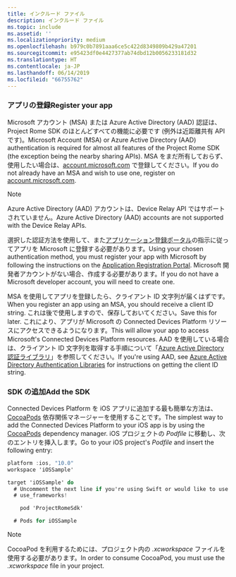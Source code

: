 ```yaml
---
title: インクルード ファイル
description: インクルード ファイル
ms.topic: include
ms.assetid: ''
ms.localizationpriority: medium
ms.openlocfilehash: b979c0b7891aaa6ce5c422d8349809b429a47201
ms.sourcegitcommit: e95423df0e4427377ab74dbd12b0056233181d32
ms.translationtype: HT
ms.contentlocale: ja-JP
ms.lasthandoff: 06/14/2019
ms.locfileid: "66755762"
---
```

### <a name="register-your-app"></a><span data-ttu-id="a7066-103">アプリの登録</span><span class="sxs-lookup"><span data-stu-id="a7066-103">Register your app</span></span>

<span data-ttu-id="a7066-104">Microsoft アカウント (MSA) または Azure Active Directory (AAD) 認証は、Project Rome SDK のほとんどすべての機能に必要です (例外は近距離共有 API です)。</span><span class="sxs-lookup"><span data-stu-id="a7066-104">Microsoft Account (MSA) or Azure Active Directory (AAD) authentication is required for almost all features of the Project Rome SDK (the exception being the nearby sharing APIs).</span></span> <span data-ttu-id="a7066-105">MSA をまだ所有しておらず、使用したい場合は、[account.microsoft.com](https://account.microsoft.com/account) で登録してください。</span><span class="sxs-lookup"><span data-stu-id="a7066-105">If you do not already have an MSA and wish to use one, register on [account.microsoft.com](https://account.microsoft.com/account).</span></span>

> [!NOTE]
> <span data-ttu-id="a7066-106">Azure Active Directory (AAD) アカウントは、Device Relay API ではサポートされていません。</span><span class="sxs-lookup"><span data-stu-id="a7066-106">Azure Active Directory (AAD) accounts are not supported with the Device Relay APIs.</span></span>

<span data-ttu-id="a7066-107">選択した認証方法を使用して、また[アプリケーション登録ポータル](https://apps.dev.microsoft.com/)の指示に従ってアプリを Microsoft に登録する必要があります。</span><span class="sxs-lookup"><span data-stu-id="a7066-107">Using your chosen authentication method, you must register your app with Microsoft by following the instructions on the [Application Registration Portal](https://apps.dev.microsoft.com/).</span></span> <span data-ttu-id="a7066-108">Microsoft 開発者アカウントがない場合、作成する必要があります。</span><span class="sxs-lookup"><span data-stu-id="a7066-108">If you do not have a Microsoft developer account, you will need to create one.</span></span>

<span data-ttu-id="a7066-109">MSA を使用してアプリを登録したら、クライアント ID 文字列が届くはずです。</span><span class="sxs-lookup"><span data-stu-id="a7066-109">When you register an app using an MSA, you should receive a client ID string.</span></span> <span data-ttu-id="a7066-110">これは後で使用しますので、保存しておいてください。</span><span class="sxs-lookup"><span data-stu-id="a7066-110">Save this for later.</span></span> <span data-ttu-id="a7066-111">これにより、アプリが Microsoft の Connected Devices Platform リソースにアクセスできるようになります。</span><span class="sxs-lookup"><span data-stu-id="a7066-111">This will allow your app to access Microsoft's Connected Devices Platform resources.</span></span> <span data-ttu-id="a7066-112">AAD を使用している場合は、クライアント ID 文字列を取得する手順について「[Azure Active Directory 認証ライブラリ](https://docs.microsoft.com/azure/active-directory/develop/active-directory-authentication-libraries)」を参照してください。</span><span class="sxs-lookup"><span data-stu-id="a7066-112">If you're using AAD, see [Azure Active Directory Authentication Libraries](https://docs.microsoft.com/azure/active-directory/develop/active-directory-authentication-libraries) for instructions on getting the client ID string.</span></span>

### <a name="add-the-sdk"></a><span data-ttu-id="a7066-113">SDK の追加</span><span class="sxs-lookup"><span data-stu-id="a7066-113">Add the SDK</span></span>

<span data-ttu-id="a7066-114">Connected Devices Platform を iOS アプリに追加する最も簡単な方法は、[CocoaPods](https://cocoapods.org/) 依存関係マネージャーを使用することです。</span><span class="sxs-lookup"><span data-stu-id="a7066-114">The simplest way to add the Connected Devices Platform to your iOS app is by using the [CocoaPods](https://cocoapods.org/) dependency manager.</span></span> <span data-ttu-id="a7066-115">iOS プロジェクトの *Podfile* に移動し、次のエントリを挿入します。</span><span class="sxs-lookup"><span data-stu-id="a7066-115">Go to your iOS project's *Podfile* and insert the following entry:</span></span>

```ObjectiveC
platform :ios, "10.0"
workspace 'iOSSample'

target 'iOSSample' do
  # Uncomment the next line if you're using Swift or would like to use dynamic frameworks
  # use_frameworks!

    pod 'ProjectRomeSdk'

  # Pods for iOSSample
```

> [!NOTE]
> <span data-ttu-id="a7066-116">CocoaPod を利用するためには、プロジェクト内の _.xcworkspace_ ファイルを使用する必要があります。</span><span class="sxs-lookup"><span data-stu-id="a7066-116">In order to consume CocoaPod, you must use the _.xcworkspace_ file in your project.</span></span>
